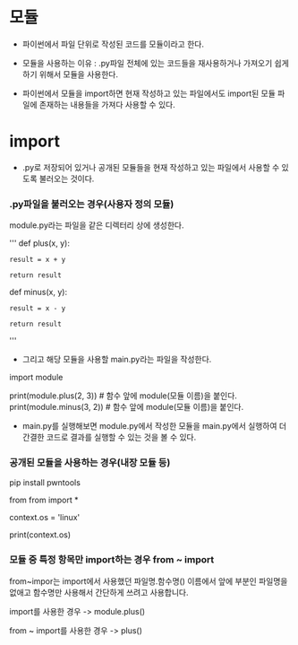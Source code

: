 # 모듈

- 파이썬에서 파일 단위로 작성된 코드를 모듈이라고 한다.

- 모듈을 사용하는 이유 : .py파일 전체에 있는 코드들을 재사용하거나 가져오기 쉽게 하기 위해서 모듈을 사용한다. 

- 파이썬에서 모듈을 import하면 현재 작성하고 있는 파일에서도 import된 모듈 파일에 존재하는 내용들을 가져다 사용할 수 있다. 


# import

- .py로 저장되어 있거나 공개된 모듈들을 현재 작성하고 있는 파일에서 사용할 수 있도록 불러오는 것이다. 

### .py파일을 불러오는 경우(사용자 정의 모듈)

module.py라는 파일을 같은 디렉터리 상에 생성한다.

'''
def plus(x, y):
    
    result = x + y
    
    return result

def minus(x, y):
    
    result = x - y
    
    return result
'''

- 그리고 해당 모듈을 사용할 main.py라는 파일을 작성한다.

import module

print(module.plus(2, 3)) # 함수 앞에 module(모듈 이름)을 붙인다.
print(module.minus(3, 2)) # 함수 앞에 module(모듈 이름)을 붙인다.

- main.py를 실행해보면 module.py에서 작성한 모듈을 main.py에서 실행하여 더 간결한 코드로 결과를 실행할 수 있는 것을 볼 수 있다. 

### 공개된 모듈을 사용하는 경우(내장 모듈 등)

pip install pwntools

from from import *

context.os = 'linux'

print(context.os)


### 모듈 중 특정 항목만 import하는 경우 from ~ import

from~impor는 import에서 사용했던 파일명.함수명() 이름에서 앞에 부분인 파일명을 없애고 함수명만 사용해서 간단하게 쓰려고 사용합니다.

import를 사용한 경우 -> module.plus()

from ~ import를 사용한 경우 -> plus()



